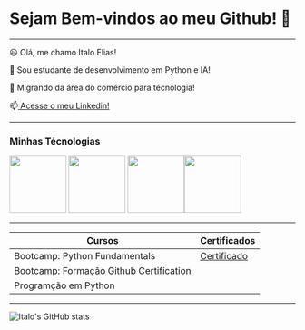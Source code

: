 # Sejam Bem-vindos ao meu Github! 👋 


-------------
😃 Olá, me chamo Italo Elias!

💬 Sou estudante de desenvolvimento em Python e IA!

🔄 Migrando da área do comércio para técnologia!

📫[ Acesse o meu Linkedin!](https://www.linkedin.com/in/italoelias20002000/)

------------------

### Minhas Técnologias 

<img src="https://cdn.jsdelivr.net/gh/devicons/devicon@latest/icons/python/python-original.svg" width="100px"> <img src="https://cdn.jsdelivr.net/gh/devicons/devicon@latest/icons/github/github-original.svg" width="100px">  <img src="https://cdn.jsdelivr.net/gh/devicons/devicon@latest/icons/git/git-original.svg" width="100px" /><img src="https://cdn.jsdelivr.net/gh/devicons/devicon@latest/icons/vscode/vscode-original.svg" width="100px" />

----------------
| Cursos | Certificados |
|--------|--------------|
|Bootcamp: Python Fundamentals | [Certificado](https://hermes.dio.me/certificates/DQNCFWJC.pdf)|
|Bootcamp: Formação Github Certification | |
|Programção em Python |  |

---------
![Italo's GitHub stats](https://github-readme-stats.vercel.app/api?username=ItaloElias&show_icons=true&theme=dark)
